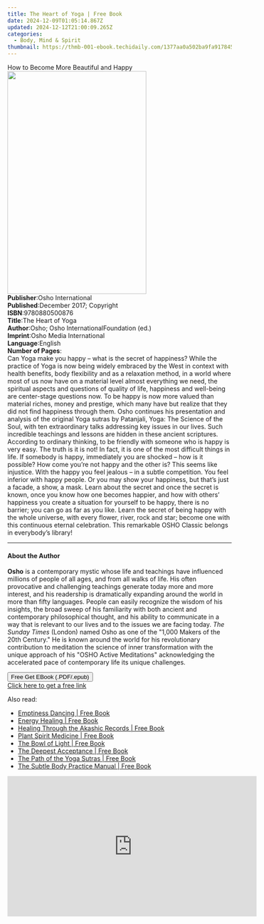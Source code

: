 ```yaml
---
title: The Heart of Yoga | Free Book
date: 2024-12-09T01:05:14.867Z
updated: 2024-12-12T21:00:09.265Z
categories:
  - Body, Mind & Spirit
thumbnail: https://thmb-001-ebook.techidaily.com/1377aa0a502ba9fa91784515911e3392b803cc9fe8d65f68fc71ed1471c92067.jpg
---
```

<main id="book-container">
  <div class="flex flex-col">
    <div class="book-brief flex-1 py-6 px-4 sm:p-6 md:py-10 md:px-8">
      <!-- brief-->
      <div class="book-brief-main">How to Become More Beautiful and Happy</div>
    </div>
    <div
      class="book-meta-info flex-1 grid gap-4 col-start-1 col-end-3 row-start-1 sm:mb-6 sm:grid-cols-4 lg:gap-6 lg:col-start-2 lg:row-end-6 lg:row-span-6 lg:mb-0"
    >
      <div
        class="book-meta-info-left place-content-center mt-4 p-4 text-sm leading-6 col-start-2 col-span-2 dark:text-slate-400"
      >
        <img
          class="w-full h-500 object-cover rounded-lg sm:h-255 sm:col-span-2 lg:col-span-full"
          src="https://img-001-ebook.techidaily.com/0d00f505710e5e1b3fe4bc9558b51358f6a448d5894ec9c6eb07b12dc4c9f217.jpg"
          alt=""
          width="312"
          height="500"
        />
      </div>
      <div
        class="book-meta-info-right mt-2 col-start-1 row-start-2 col-span-3 self-center"
      >
        <!-- meta data  -->
        <div class="flex flex-col px-4 md:px-8">
          <div class="flex-1">
            <strong>Publisher</strong>:<span class="px-2"
              >Osho International</span
            >
          </div>
          <div class="flex-1">
            <strong>Published</strong>:<span class="px-2"
              >December 2017; Copyright</span
            >
          </div>
          <div class="flex-1">
            <strong>ISBN</strong>:<span class="px-2">9780880500876</span>
          </div>
          <div class="flex-1">
            <strong>Title</strong>:<span class="px-2">The Heart of Yoga</span>
          </div>
          <div class="flex-1">
            <strong>Author</strong>:<span class="px-2"
              >Osho; Osho InternationalFoundation (ed.)</span
            >
          </div>
          <div class="flex-1">
            <strong>Imprint</strong>:<span class="px-2"
              >Osho Media International</span
            >
          </div>
          <div class="flex-1">
            <strong>Language</strong>:<span class="px-2">English</span>
          </div>
          <div class="flex-1">
            <strong>Number of Pages</strong>:<span class="px-2"></span>
          </div>
        </div>
      </div>
    </div>
    <div class="book-description flex-1 py-6 px-4 sm:p-6 md:py-10 md:px-8">
      <div class="book-description-main">
        <div accordion-content="" id="description">
          Can Yoga make you happy – what is the secret of happiness? While the
          practice of Yoga is now being widely embraced by the West in context
          with health benefits, body flexibility and as a relaxation method, in
          a world where most of us now have on a material level almost
          everything we need, the spiritual aspects and questions of quality of
          life, happiness and well-being are center-stage questions now. To be
          happy is now more valued than material riches, money and prestige,
          which many have but realize that they did not find happiness through
          them. Osho continues his presentation and analysis of the original
          Yoga sutras by Patanjali, Yoga: The Science of the Soul, with ten
          extraordinary talks addressing key issues in our lives. Such
          incredible teachings and lessons are hidden in these ancient
          scriptures. According to ordinary thinking, to be friendly with
          someone who is happy is very easy. The truth is it is not! In fact, it
          is one of the most difficult things in life. If somebody is happy,
          immediately you are shocked – how is it possible? How come you’re not
          happy and the other is? This seems like injustice. With the happy you
          feel jealous – in a subtle competition. You feel inferior with happy
          people. Or you may show your happiness, but that’s just a facade, a
          show, a mask. Learn about the secret and once the secret is known,
          once you know how one becomes happier, and how with others’ happiness
          you create a situation for yourself to be happy, there is no barrier;
          you can go as far as you like. Learn the secret of being happy with
          the whole universe, with every flower, river, rock and star; become
          one with this continuous eternal celebration. This remarkable OSHO
          Classic belongs in everybody’s library!
        </div>
        <div class="accordion-fader"></div>
      </div>
    </div>
    <div class="book-excerpts flex-1 py-6 px-4 sm:p-6 md:py-10 md:px-8">
      <!-- excerpts-->
      <div class="book-excerpts-main">
        <hr />
        <h4 class="placeholder placeholder-heading">
          <span>About the Author</span>
        </h4>
        <p>
          <b>Osho</b> is a contemporary mystic whose life and teachings have
          influenced millions of people of all ages, and from all walks of life.
          His often provocative and challenging teachings generate today more
          and more interest, and his readership is dramatically expanding around
          the world in more than fifty languages. People can easily recognize
          the wisdom of his insights, the broad sweep of his familiarity with
          both ancient and contemporary philosophical thought, and his ability
          to communicate in a way that is relevant to our lives and to the
          issues we are facing today. <i>The Sunday Times</i> (London) named
          Osho as one of the "1,000 Makers of the 20th Century." He is known
          around the world for his revolutionary contribution to meditation the
          science of inner transformation with the unique approach of his "OSHO
          Active Meditations" acknowledging the accelerated pace of contemporary
          life its unique challenges.
        </p>
      </div>
    </div>
    <div
      class="book-about-author flex-1 py-6 px-4 sm:p-6 md:py-10 md:px-8"
    ></div>
    <div class="book-free-get flex-1 py-6 px-4 sm:p-6 md:py-10 md:px-8">
      <button
        id="btn-free-get"
        class="bg-blue-500 hover:bg-blue-700 text-white font-bold py-2 px-4 rounded"
      >
        Free Get EBook (.PDF/.epub)
      </button>
      <div id="countdown-display" class="px-2 text-lg mt-2"></div>
      <a
        id="free-link"
        class="hidden bg-blue-500 hover:bg-blue-700 text-white font-bold py-2 px-4 rounded"
        href="https://www.ebooks.com/en-us/book/96476529/the-heart-of-yoga/osho/"
        target="_blank"
        >Click here to get a free link</a
      >
    </div>
    <script>
      let countdownTime = 0;
      let countdownInterval = null;
      document
        .getElementById('btn-free-get')
        .addEventListener('click', startCountdown);
      function startCountdown() {
        countdownTime = new Date().getTime() + 60000 * 3;
        countdownInterval = setInterval(updateCountdown, 1000);
        document.getElementById('btn-free-get').disabled = true;
        document
          .getElementById('btn-free-get')
          .classList.add('bg-gray-500', 'cursor-not-allowed');
      }
      function updateCountdown() {
        let currentTime = new Date().getTime();
        let timeLeft = countdownTime - currentTime;
        let secondsLeft = Math.floor(timeLeft / 1000);
        document.getElementById('countdown-display').innerHTML =
          `Remaining time: ${secondsLeft} seconds.`;
        if (secondsLeft <= 0) {
          clearInterval(countdownInterval);
          document.getElementById('btn-free-get').classList.add('hidden');
          document.getElementById('free-link').classList.remove('hidden');
          document.getElementById('countdown-display').innerHTML = '';
        }
      }
    </script>
  </div>
</main>

<ins class="adsbygoogle"
      style="display:block"
      data-ad-client="ca-pub-7571918770474297"
      data-ad-slot="8358498916"
      data-ad-format="auto"
      data-full-width-responsive="true"></ins>
    

<span class="atpl-alsoreadstyle">Also read:</span>
<div><ul>
<li><a href="https://novels-ebooks.techidaily.com/210761476-9781591798767-emptiness-dancing/"><u>Emptiness Dancing | Free Book</u></a></li>
<li><a href="https://novels-ebooks.techidaily.com/210761479-9781604079456-energy-healing/"><u>Energy Healing | Free Book</u></a></li>
<li><a href="https://novels-ebooks.techidaily.com/210761471-9781622039050-healing-through-the-akashic-records/"><u>Healing Through the Akashic Records | Free Book</u></a></li>
<li><a href="https://novels-ebooks.techidaily.com/210761488-9781622031634-plant-spirit-medicine/"><u>Plant Spirit Medicine | Free Book</u></a></li>
<li><a href="https://novels-ebooks.techidaily.com/210761475-9781604074550-the-bowl-of-light/"><u>The Bowl of Light | Free Book</u></a></li>
<li><a href="https://novels-ebooks.techidaily.com/210761484-9781604079142-the-deepest-acceptance/"><u>The Deepest Acceptance | Free Book</u></a></li>
<li><a href="https://novels-ebooks.techidaily.com/210761472-9781604074727-the-path-of-the-yoga-sutras/"><u>The Path of the Yoga Sutras | Free Book</u></a></li>
<li><a href="https://novels-ebooks.techidaily.com/210761485-9781622030491-the-subtle-body-practice-manual/"><u>The Subtle Body Practice Manual | Free Book</u></a></li>
</ul></div>

<!-- affiliate ads begin -->
<iframe width="560" height="315" src="https://www.youtube.com/embed/W5aJC8okA8s?si=L2rnYAp-gmGlLQSf" title="YouTube video player" frameborder="0" allow="accelerometer; autoplay; clipboard-write; encrypted-media; gyroscope; picture-in-picture; web-share" referrerpolicy="strict-origin-when-cross-origin" allowfullscreen></iframe>
<!-- affiliate ads end -->

